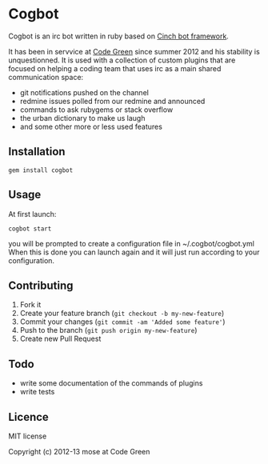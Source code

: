 # Cogbot



Cogbot is an irc bot written in ruby based on [Cinch bot framework](https://github.com/cinchrb/cinch).

It has been in servvice at [Code Green](http://codegreenit.com) since summer 2012 and his stability
is unquestionned. It is used with a collection of custom plugins that are focused on helping a coding
team that uses irc as a main shared communication space:

* git notifications pushed on the channel
* redmine issues polled from our redmine and announced
* commands to ask rubygems or stack overflow
* the urban dictionary to make us laugh
* and some other more or less used features

## Installation

    gem install cogbot

## Usage

At first launch:

    cogbot start

you will be prompted to create a configuration file in ~/.cogbot/cogbot.yml
When this is done you can launch again and it will just run according to your configuration.

## Contributing

1. Fork it
2. Create your feature branch (`git checkout -b my-new-feature`)
3. Commit your changes (`git commit -am 'Added some feature'`)
4. Push to the branch (`git push origin my-new-feature`)
5. Create new Pull Request

## Todo

* write some documentation of the commands of plugins
* write tests

## Licence

MIT license

Copyright (c) 2012-13 mose at Code Green